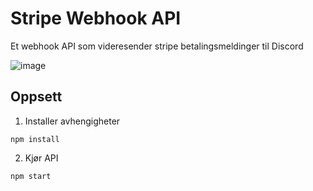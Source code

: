 # Stripe Webhook API

Et webhook API som videresender stripe betalingsmeldinger til Discord

![image](https://user-images.githubusercontent.com/24893890/160136134-e81cc760-91c2-4112-ad75-2cae3af840f8.png)


## Oppsett

1. Installer avhengigheter

```
npm install
```

2. Kjør API

```
npm start
```

